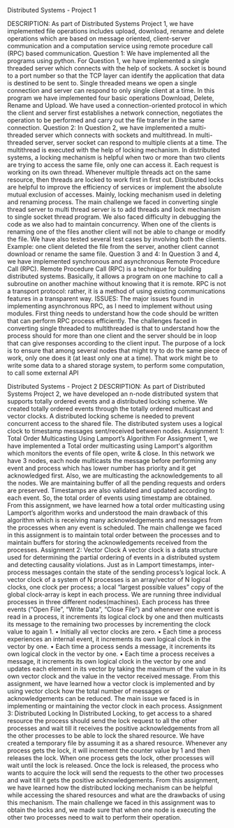 Distributed Systems - Project 1

DESCRIPTION:
As part of Distributed Systems Project 1, we have implemented file operations includes upload, download, rename and delete operations which are based on message oriented, client-server communication and a computation service using remote procedure call (RPC) based communication.
Question 1:
 We have implemented all the programs using python. For Question 1, we have implemented a single threaded server which connects with the help of sockets. A socket is bound to a port number so that the TCP layer can identify the application that data is destined to be sent to. Single threaded means we open a single connection and server can respond to only single client at a time. In this program we have implemented four basic operations Download, Delete, Rename and Upload. We have used a connection-oriented protocol in which the client and server first establishes a network connection, negotiates the operation to be performed and carry out the file transfer in the same connection. 
Question 2:
In Question 2, we have implemented a multi-threaded server which connects with sockets and multithread. In multi-threaded server, server socket can respond to multiple clients at a time. The multithread is executed with the help of locking mechanism. In distributed systems, a locking mechanism is helpful when two or more than two clients are trying to access the same file, only one can access it. Each request is working on its own thread. Whenever multiple threads act on the same resource, then threads are locked to work first in first out. Distributed locks are helpful to improve the efficiency of services or implement the absolute mutual exclusion of accesses. Mainly, locking mechanism used in deleting and renaming process. The main challenge we faced in converting single thread server to multi thread server is to add threads and lock mechanism to single socket thread program. We also faced difficulty in debugging the code as we also had to maintain concurrency. When one of the clients is renaming one of the files another client will not be able to change or modify the file. We have also tested several test cases by involving both the clients. Example: one client deleted the file from the server, another client cannot download or rename the same file.
Question 3 and 4: 
In Question 3 and 4, we have implemented synchronous and asynchronous Remote Procedure Call (RPC). Remote Procedure Call (RPC) is a technique for building distributed systems. Basically, it allows a program on one machine to call a subroutine on another machine without knowing that it is remote. RPC is not a transport protocol: rather, it is a method of using existing communications features in a transparent way.
ISSUES:
The major issues found in implementing asynchronous RPC, as I need to implement without using modules. First thing needs to understand how the code should be written that can perform RPC process efficiently.
 The challenges faced in converting single threaded to multithreaded is that to understand how the process should for more than one client and the server should be in loop that can give responses according to the client input.
The purpose of a lock is to ensure that among several nodes that might try to do the same piece of work, only one does it (at least only one at a time). That work might be to write some data to a shared storage system, to perform some computation, to call some external API

Distributed Systems - Project 2
DESCRIPTION:
As part of Distributed Systems Project 2, we have developed an n-node distributed 
system that supports totally ordered events and a distributed locking scheme. We 
created totally ordered events through the totally ordered multicast and vector clocks. A 
distributed locking scheme is needed to prevent concurrent access to the shared file.
The distributed system uses a logical clock to timestamp messages sent/received 
between nodes.
Assignment 1: Total Order Multicasting Using Lamport’s Algorithm
For Assignment 1, we have implemented a Total order multicasting using Lamport's
algorithm which monitors the events of file open, write & close. In this network we have 
3 nodes, each node multicasts the message before performing any event and process 
which has lower number has priority and it get acknowledged first. Also, we are 
multicasting the acknowledgements to all the nodes. We are maintaining buffer of all 
the pending requests and orders are preserved. Timestamps are also validated and 
updated according to each event. So, the total order of events using timestamp are 
obtained.
From this assignment, we have learned how a total order multicasting using Lamport’s 
algorithm works and understood the main drawback of this algorithm which is receiving 
many acknowledgements and messages from the processes when any event is 
scheduled.
The main challenge we faced in this assignment is to maintain total order between the 
processes and to maintain buffers for storing the acknowledgements received from the 
processes.
Assignment 2: Vector Clock
A vector clock is a data structure used for determining the partial ordering of events in a 
distributed system and detecting causality violations. Just as in Lamport timestamps, 
inter- process messages contain the state of the sending process’s logical lock. A vector 
clock of a system of N processes is an array/vector of N logical clocks, one clock per 
process; a local “largest possible values” copy of the global clock-array is kept in each 
process.
We are running three individual processes in three different nodes(machines). Each 
process has three events (“Open File”, “Write Data”, “Close File”) and whenever one 
event is read in a process, it increments its logical clock by one and then multicasts its 
message to the remaining two processes by incrementing the clock value to again 1.
• Initially all vector clocks are zero. 
• Each time a process experiences an internal event, it increments its own logical 
clock in the vector by one. 
• Each time a process sends a message, it increments its own logical clock in the 
vector by one.
• Each time a process receives a message, it increments its own logical clock in the 
vector by one and updates each element in its vector by taking the maximum of 
the value in its own vector clock and the value in the vector received message.
From this assignment, we have learned how a vector clock is implemented and by using 
vector clock how the total number of messages or acknowledgements can be reduced. 
The main issue we faced is in implementing or maintaining the vector clock in each 
process.
Assignment 3: Distributed Locking
In Distributed Locking, to get access to a shared resource the process should send the 
lock request to all the other processes and wait till it receives the positive 
acknowledgements from all the other processes to be able to lock the shared resource. 
We have created a temporary file by assuming it as a shared resource. Whenever any 
process gets the lock, it will increment the counter value by 1 and then releases the 
lock. When one process gets the lock, other processes will wait until the lock is released. 
Once the lock is released, the process who wants to acquire the lock will send the 
requests to the other two processes and wait till it gets the positive acknowledgements.
From this assignment, we have learned how the distributed locking mechanism can be 
helpful while accessing the shared resources and what are the drawbacks of using this 
mechanism. 
The main challenge we faced in this assignment was to obtain the locks and, we made
sure that when one node is executing the other two processes need to wait to perform 
their operation.
